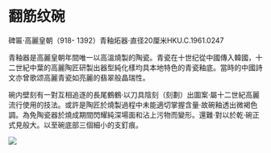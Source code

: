 # 翻筋纹碗  

碑匾·高麗皇朝（918- 1392）青釉炻器·直径20厘米HKU.C.1961.0247  

青釉器是高麗皇朝年間唯一以高溫燒製的陶瓷。青瓷在十世纪從中國傳入韓國，十二世紀中葉的高麗陶匠研製出器型純化樣均具本地特色的青瓷釉底。當時的中國詩文亦曾歌颂高麗青瓷如亮麗的翡翠般晶瑞性。  

碗内壁刻有一對互相追逐的長尾鶴鶴·以刀具陰刻（刻劃）出圖案·屬十二世紀高麗流行使用的技法。或許是陶匠於燒製過程中未能適切掌握含量·故碗釉透出微褐色調。為免陶瓷器於燒成期間閃耀純深場面和沾上污物而變形。還難·對以於乾·碗正式見般大。以至碗底部三個細小的支釘痕。  

![](https://cdn-mineru.openxlab.org.cn/result/2025-07-27/26ec8c02-599c-4b79-9876-e092d6287e02/4a6e165de4f3f45b4205a10fc931d2f6c20ad8b51735fa0c99bfd9799bb7e712.jpg)